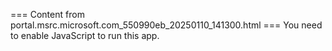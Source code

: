 === Content from portal.msrc.microsoft.com_550990eb_20250110_141300.html ===
You need to enable JavaScript to run this app.
